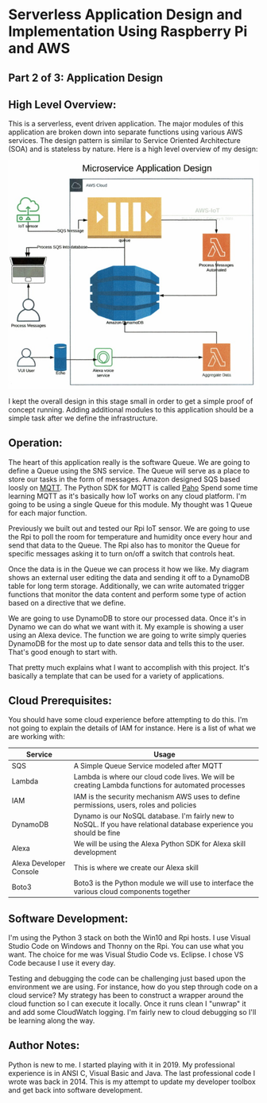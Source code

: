 # Serverless Application Design and Implementation Using Raspberry Pi and AWS
## Part 2 of 3: Application Design

## High Level Overview:
This is a serverless, event driven application. The major modules of this application are broken down into separate functions using various AWS services. The design pattern is similar to Service Oriented Architecture (SOA) and is stateless by nature. Here is a high level overview of my design:

![app-dev](images/app-design.jpg "app-dev")

I kept the overall design in this stage small in order to get a simple proof of concept running. Adding additional modules to this application should be a simple task after we define the infrastructure.

## Operation:
The heart of this application really is the software Queue. We are going to define a Queue using the SNS service. The Queue will serve as a place to store our tasks in the form of messages. Amazon designed SQS based loosly on [MQTT](http://http://mqtt.org/). The Python SDK for MQTT is called [Paho](https://pypi.org/project/paho-mqtt/) Spend some time learning MQTT as it's basically how IoT works on any cloud platform. I'm going to be using a single Queue for this module. My thought was 1 Queue for each major function.

Previously we built out and tested our Rpi IoT sensor. We are going to use the Rpi to poll the room for temperature and humidity once every hour and send that data to the Queue. The Rpi also has to monitor the Queue for specific messages asking it to turn on/off a switch that controls heat.

Once the data is in the Queue we can process it how we like. My diagram shows an external user editing the data and sending it off to a DynamoDB table for long term storage. Additionally, we can write automated trigger functions that monitor the data content and perform some type of action based on a directive that we define. 

We are going to use DynamoDB to store our processed data. Once it's in Dynamo we can do what we want with it. My example is showing a user using an Alexa device. The function we are going to write simply queries DynamoDB for the most up to date sensor data and tells this to the user. That's good enough to start with. 

That pretty much explains what I want to accomplish with this project. It's basically a template that can be used for a variety of applications. 

## Cloud Prerequisites:
You should have some cloud experience before attempting to do this. I'm not going to explain the details of IAM for instance. Here is a list of what we are working with:


| Service | Usage |
| --- | --- |
| SQS | A Simple Queue Service modeled after MQTT |
| Lambda | Lambda is where our cloud code lives. We will be creating Lambda functions for automated processes |
| IAM | IAM is the security mechanism AWS uses to define permissions, users, roles and policies |
| DynamoDB | Dynamo is our NoSQL database. I'm fairly new to NoSQL. If you have relational database experience you should be fine |
| Alexa | We will be using the Alexa Python SDK for Alexa skill development |
| Alexa Developer Console | This is where we create our Alexa skill |
| Boto3 | Boto3 is the Python module we will use to interface the various cloud components together |

## Software Development:
I'm using the Python 3 stack on both the Win10 and Rpi hosts. I use Visual Studio Code on Windows and Thonny on the Rpi. You can use what you want. The choice for me was Visual Studio Code vs. Eclipse. I chose VS Code because I use it every day.

Testing and debugging the code can be challenging just based upon the environment we are using. For instance, how do you step through code on a cloud service? My strategy has been to construct a wrapper around the cloud function so I can execute it locally. Once it runs clean I "unwrap" it and add some CloudWatch logging. I'm fairly new to cloud debugging so I'll be learning along the way.

## Author Notes:
Python is new to me. I started playing with it in 2019. My professional experience is in ANSI C, Visual Basic and Java. The last professional code I wrote was back in 2014. This is my attempt to update my developer toolbox and get back into software development.


